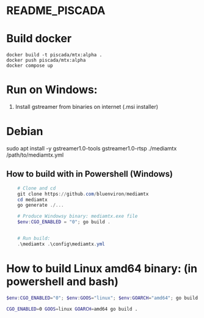 # README_PISCADA

# Build docker

    docker build -t piscada/mtx:alpha .
    docker push piscada/mtx:alpha
    docker compose up

# Run on Windows:

1. Install gstreamer from binaries on internet (.msi installer)

# Debian

sudo apt install -y gstreamer1.0-tools gstreamer1.0-rtsp
./mediamtx /path/to/mediamtx.yml

## How to build with in Powershell (Windows)

```powershell
    # Clone and cd
    git clone https://github.com/bluenviron/mediamtx
    cd mediamtx
    go generate ./...

    # Produce Windowsy binary: mediamtx.exe file
    $env:CGO_ENABLED = "0"; go build .


    # Run build:
    .\mediamtx .\config\mediamtx.yml
```

# How to build Linux amd64 binary: (in powershell and bash)

```powershell
$env:CGO_ENABLED="0"; $env:GOOS="linux"; $env:GOARCH="amd64"; go build .
```

```bash
CGO_ENABLED=0 GOOS=linux GOARCH=amd64 go build .

```
